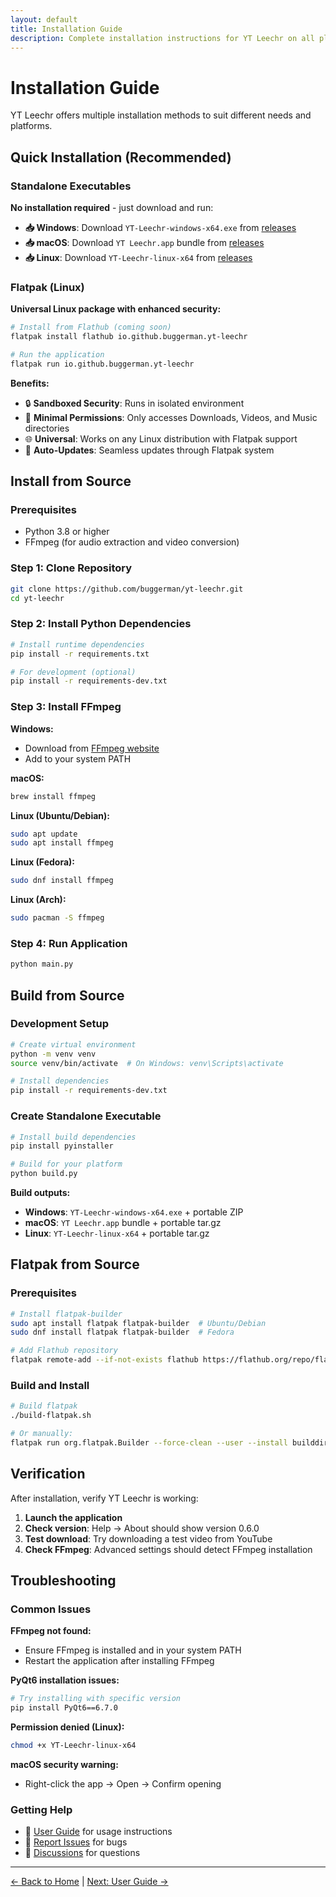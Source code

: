 ```yaml
---
layout: default
title: Installation Guide
description: Complete installation instructions for YT Leechr on all platforms
---
```


# Installation Guide

YT Leechr offers multiple installation methods to suit different needs and platforms.

## Quick Installation (Recommended)

### Standalone Executables

**No installation required** - just download and run:

- **📥 Windows**: Download `YT-Leechr-windows-x64.exe` from [releases](https://github.com/buggerman/yt-leechr/releases/latest)
- **📥 macOS**: Download `YT Leechr.app` bundle from [releases](https://github.com/buggerman/yt-leechr/releases/latest)
- **📥 Linux**: Download `YT-Leechr-linux-x64` from [releases](https://github.com/buggerman/yt-leechr/releases/latest)

### Flatpak (Linux)

**Universal Linux package with enhanced security:**

```bash
# Install from Flathub (coming soon)
flatpak install flathub io.github.buggerman.yt-leechr

# Run the application
flatpak run io.github.buggerman.yt-leechr
```

**Benefits:**
- 🔒 **Sandboxed Security**: Runs in isolated environment
- 🎯 **Minimal Permissions**: Only accesses Downloads, Videos, and Music directories
- 🌐 **Universal**: Works on any Linux distribution with Flatpak support
- 🔄 **Auto-Updates**: Seamless updates through Flatpak system

## Install from Source

### Prerequisites

- Python 3.8 or higher
- FFmpeg (for audio extraction and video conversion)

### Step 1: Clone Repository

```bash
git clone https://github.com/buggerman/yt-leechr.git
cd yt-leechr
```

### Step 2: Install Python Dependencies

```bash
# Install runtime dependencies
pip install -r requirements.txt

# For development (optional)
pip install -r requirements-dev.txt
```

### Step 3: Install FFmpeg

**Windows:**
- Download from [FFmpeg website](https://ffmpeg.org/download.html)
- Add to your system PATH

**macOS:**
```bash
brew install ffmpeg
```

**Linux (Ubuntu/Debian):**
```bash
sudo apt update
sudo apt install ffmpeg
```

**Linux (Fedora):**
```bash
sudo dnf install ffmpeg
```

**Linux (Arch):**
```bash
sudo pacman -S ffmpeg
```

### Step 4: Run Application

```bash
python main.py
```

## Build from Source

### Development Setup

```bash
# Create virtual environment
python -m venv venv
source venv/bin/activate  # On Windows: venv\Scripts\activate

# Install dependencies
pip install -r requirements-dev.txt
```

### Create Standalone Executable

```bash
# Install build dependencies
pip install pyinstaller

# Build for your platform
python build.py
```

**Build outputs:**
- **Windows**: `YT-Leechr-windows-x64.exe` + portable ZIP
- **macOS**: `YT Leechr.app` bundle + portable tar.gz  
- **Linux**: `YT-Leechr-linux-x64` + portable tar.gz

## Flatpak from Source

### Prerequisites

```bash
# Install flatpak-builder
sudo apt install flatpak flatpak-builder  # Ubuntu/Debian
sudo dnf install flatpak flatpak-builder  # Fedora

# Add Flathub repository
flatpak remote-add --if-not-exists flathub https://flathub.org/repo/flathub.flatpakrepo
```

### Build and Install

```bash
# Build flatpak
./build-flatpak.sh

# Or manually:
flatpak run org.flatpak.Builder --force-clean --user --install builddir io.github.buggerman.yt-leechr.json
```

## Verification

After installation, verify YT Leechr is working:

1. **Launch the application**
2. **Check version**: Help → About should show version 0.6.0
3. **Test download**: Try downloading a test video from YouTube
4. **Check FFmpeg**: Advanced settings should detect FFmpeg installation

## Troubleshooting

### Common Issues

**FFmpeg not found:**
- Ensure FFmpeg is installed and in your system PATH
- Restart the application after installing FFmpeg

**PyQt6 installation issues:**
```bash
# Try installing with specific version
pip install PyQt6==6.7.0
```

**Permission denied (Linux):**
```bash
chmod +x YT-Leechr-linux-x64
```

**macOS security warning:**
- Right-click the app → Open → Confirm opening

### Getting Help

- 📖 [User Guide](user-guide) for usage instructions
- 🐛 [Report Issues](https://github.com/buggerman/yt-leechr/issues) for bugs
- 💬 [Discussions](https://github.com/buggerman/yt-leechr/discussions) for questions

---

[← Back to Home](index) | [Next: User Guide →](user-guide)